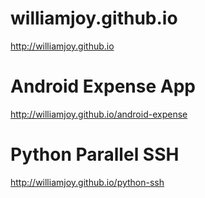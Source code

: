 williamjoy.github.io
====================

http://williamjoy.github.io

Android Expense App
====================
http://williamjoy.github.io/android-expense

Python Parallel SSH
====================
http://williamjoy.github.io/python-ssh

